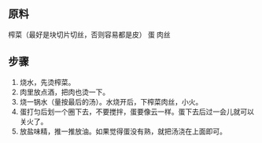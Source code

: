 ## 原料

榨菜（最好是块切片切丝，否则容易都是皮）
蛋
肉丝

## 步骤

1. 烧水，先烫榨菜。
2. 肉里放点酒，把肉也烫一下。
3. 烧一锅水（量按最后的汤）。水烧开后，下榨菜肉丝，小火。
4. 蛋打匀后划一个圈下去，不要搅拌，蛋要像云一样。蛋下去后过一会儿就可以关火了。
5. 放盐味精，推一推放油。如果觉得蛋没有熟，就把汤浇在上面即可。